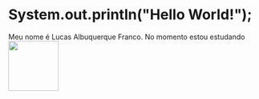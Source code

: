 #   System.out.println("Hello World!");

Meu nome é Lucas Albuquerque Franco. No momento estou estudando 
<img src="https://www.ifpe.edu.br/campus/palmares/noticias/divulgado-resultado-do-curso-de-extensao-em-java/javalogo.png/@@images/69c46ffa-cc8a-402e-89b3-c8ac41c96431.png" width="100" height="100"></img>
